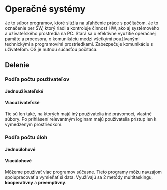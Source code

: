 # Operačné systémy

Je to súbor programov, ktoré slúžia na uľahčenie práce s počítačom. Je to označenie per SW, ktorý riadi a kontroluje činnosť HW, ako aj systémového a užívateľského prostredia na PC. Stará sa o efektívne využitie operačnej pamäte a procesora, o komunikáciu medzi všetkými používanými technickými a programovími prostriedkami. Zabezpečuje komunikáciu s užívateľom. OS je nutnou súčasťou počítača.

## Delenie

### Podľa počtu používateľov

#### Jednoužívateľské

#### Viacužívateľské

Tie sú len také, na ktorých majú iný používatelia iné právomoci, vlastné súbory. Po prihlásení relevantným loginam majú používatelia prístup len k vymedzeným prostriedkom.


### Podľa počtu úloh

#### Jednoúlohové

#### Viacúlohové

Môžeme používať viac programov súčasne. Tieto programy môžu navzájom spolupracovať a vymieňať si data.
Využívajú sa 2 metódy multitaskingu, **kooperatívny** a **preemptívny**.

